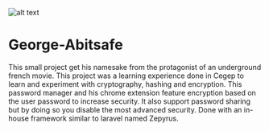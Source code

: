 ![alt text](http://www.slate.fr/sites/default/files/styles/1060x523/public/la_classe_americaine.jpg)

# George-Abitsafe
This small project get his namesake from the protagonist of an underground french movie. This project was a learning experience done in Cegep to learn and experiment with cryptography, hashing and encryption. This password manager and his chrome extension feature encryption based on the user password to increase security. It also support password sharing but by doing so you disable the most advanced security. Done with an in-house framework similar to laravel named Zepyrus.
